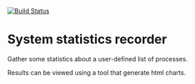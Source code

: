 [![Build Status](https://travis-ci.org/rofferom/sysstatsrec.svg?branch=master)](https://travis-ci.org/rofferom/sysstatsrec)

# System statistics recorder

Gather some statistics about a user-defined list of processes.

Results can be viewed using a tool that generate html charts.
